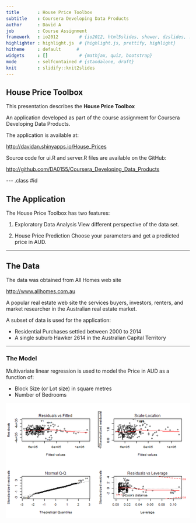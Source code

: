 ```yaml
---
title       : House Price Toolbox
subtitle    : Coursera Developing Data Products
author      : David A
job         : Course Assignment
framework   : io2012        # {io2012, html5slides, shower, dzslides, ...}
highlighter : highlight.js  # {highlight.js, prettify, highlight}
hitheme     : default      # 
widgets     : []            # {mathjax, quiz, bootstrap}
mode        : selfcontained # {standalone, draft}
knit        : slidify::knit2slides
---
```




## House Price Toolbox

This presentation describes the <strong>House Price Toolbox</strong>

An application developed as part of the course assignment for Coursera Developing Data Products.

The application is available at:

http://davidan.shinyapps.io/House_Prices

Source code for ui.R and server.R files are available on the GitHub:

http://github.com/DA0155/Coursera_Developing_Data_Products

--- .class #id 

## The Application

The House Price Toolbox has two features:

1. Exploratory Data Analysis
    View different perspective of the data set.

2. House Price Prediction
    Choose your parameters and get a predicted price in AUD.

--- 

## The Data

The data was obtained from All Homes web site

http://www.allhomes.com.au

A popular real estate web site the services buyers, investors, renters, and market researcher in the Australian real estate market.

A subset of data is used for the application:
- Residential Purchases settled between 2000 to 2014
- A single suburb Hawker 2614 in the Australian Capital Territory

---

### The Model

Multivariate linear regression is used to model the Price in AUD as a function of:
- Block Size (or Lot size) in square metres
- Number of Bedrooms

![plot of chunk unnamed-chunk-1](assets/fig/unnamed-chunk-1-1.png) 

